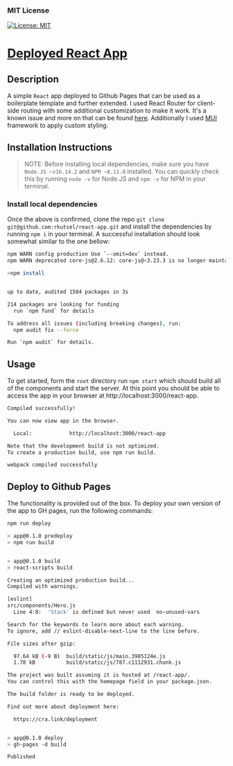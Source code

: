 ### MIT License

[![License: MIT](https://img.shields.io/badge/License-MIT-yellow.svg)](https://opensource.org/licenses/MIT)

# [Deployed React App](https://rkutsel.github.io/react-app/home)

## Description

A simple `React` app deployed to Github Pages that can be used as a boilerplate template and further extended. I used React Router for client-side routing with some additional customization to make it work. It's a known issue and more on that can be found [here](https://github.com/rafgraph/spa-github-pages). Additionally I used [MUI](https://mui.com/) framework to apply custom styling.

## Installation Instructions

> NOTE: Before installing local dependencies, make sure you have `Node.JS ~v16.14.2` and `NPM ~8.11.0` installed. You can quickly check this by running `node -v` for Node.JS and `npm -v` for NPM in your terminal.

### Install local dependencies

Once the above is confirmed, clone the repo `git clone git@github.com:rkutsel/react-app.git` and install the dependencies by running `npm i` in your terminal. A successful installation should look somewhat similar to the one bellow:

```bash
npm WARN config production Use `--omit=dev` instead.
npm WARN deprecated core-js@2.6.12: core-js@<3.23.3 is no longer maintained and not recommended for usage due to the number of issues. Because of the V8 engine whims, feature detection in old core-js versions could cause a slowdown up to 100x even if nothing is polyfilled. Some versions have web compatibility issues. Please, upgrade your dependencies to the actual version of core-js.

>npm install


up to date, audited 1504 packages in 3s

214 packages are looking for funding
  run `npm fund` for details

To address all issues (including breaking changes), run:
  npm audit fix --force

Run `npm audit` for details.
```

## Usage

To get started, form the `root` directory run `npm start` which should build all of the components and start the server. At this point you should be able to access the app in your browser at http://localhost:3000/react-app.

```bash
Compiled successfully!

You can now view app in the browser.

  Local:            http://localhost:3000/react-app

Note that the development build is not optimized.
To create a production build, use npm run build.

webpack compiled successfully
```

## Deploy to Github Pages

The functionality is provided out of the box. To deploy your own version of the app to GH pages, run the following commands:

```bash
npm run deploy

> app@0.1.0 predeploy
> npm run build


> app@0.1.0 build
> react-scripts build

Creating an optimized production build...
Compiled with warnings.

[eslint]
src/components/Hero.js
  Line 4:8:  'Stack' is defined but never used  no-unused-vars

Search for the keywords to learn more about each warning.
To ignore, add // eslint-disable-next-line to the line before.

File sizes after gzip:

  97.64 kB (-9 B)  build/static/js/main.3985124e.js
  1.78 kB          build/static/js/787.c1112931.chunk.js

The project was built assuming it is hosted at /react-app/.
You can control this with the homepage field in your package.json.

The build folder is ready to be deployed.

Find out more about deployment here:

  https://cra.link/deployment


> app@0.1.0 deploy
> gh-pages -d build

Published
```
